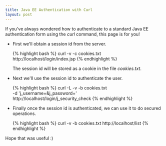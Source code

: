 ```yaml
---
title: Java EE Authentication with Curl
layout: post
---
```

If you've always wondered how to authenticate to a standard Java EE
authentication form using the _curl_ command, this page is for you!

* First we'll obtain a session id from the server.

  {% highlight bash %}
  curl -v -c cookies.txt http://localhost/login/index.jsp
  {% endhighlight %}

  The session id will be stored as a cookie in the file _cookies.txt_.


* Next we'll use the session id to authenticate the user.

  {% highlight bash %}
  curl -L -v -b cookies.txt \
       -d 'j_username=<username>&j_password=<password>' \
       http://localhost/login/j_security_check
  {% endhighlight %}


* Finally once the session id is authenticated, we can use it to do secured
  operations.

  {% highlight bash %}
  curl -v -b cookies.txt http://localhost/list
  {% endhighlight %}

Hope that was useful :)
